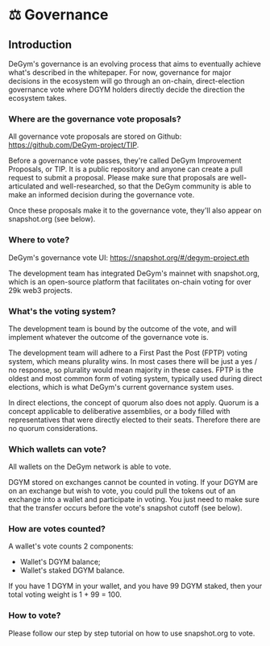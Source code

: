 # ⚖️ Governance

## Introduction

DeGym's governance is an evolving process that aims to eventually achieve what's described in the whitepaper. For now, governance for major decisions in the ecosystem will go through an on-chain, direct-election governance vote where DGYM holders directly decide the direction the ecosystem takes.

### Where are the governance vote proposals?

All governance vote proposals are stored on Github: https://github.com/DeGym-project/TIP.

Before a governance vote passes, they're called DeGym Improvement Proposals, or TIP. It is a public repository and anyone can create a pull request to submit a proposal. Please make sure that proposals are well-articulated and well-researched, so that the DeGym community is able to make an informed decision during the governance vote.

Once these proposals make it to the governance vote, they'll also appear on snapshot.org (see below).

### Where to vote?

DeGym's governance vote UI: https://snapshot.org/#/degym-project.eth

The development team has integrated DeGym's mainnet with snapshot.org, which is an open-source platform that facilitates on-chain voting for over 29k web3 projects.

### What's the voting system?

The development team is bound by the outcome of the vote, and will implement whatever the outcome of the governance vote is.

The development team will adhere to a First Past the Post (FPTP) voting system, which means plurality wins. In most cases there will be just a yes / no response, so plurality would mean majority in these cases. FPTP is the oldest and most common form of voting system, typically used during direct elections, which is what DeGym's current governance system uses.

In direct elections, the concept of quorum also does not apply. Quorum is a concept applicable to deliberative assemblies, or a body filled with representatives that were directly elected to their seats. Therefore there are no quorum considerations.

### Which wallets can vote?

All wallets on the DeGym network is able to vote.

DGYM stored on exchanges cannot be counted in voting. If your DGYM are on an exchange but wish to vote, you could pull the tokens out of an exchange into a wallet and participate in voting. You just need to make sure that the transfer occurs before the vote's snapshot cutoff (see below).

### How are votes counted?

A wallet's vote counts 2 components:

* Wallet's DGYM balance;
* Wallet's staked DGYM balance.

If you have 1 DGYM in your wallet, and you have 99 DGYM staked, then your total voting weight is 1 + 99 = 100.

### How to vote?

Please follow our step by step tutorial on how to use snapshot.org to vote.
